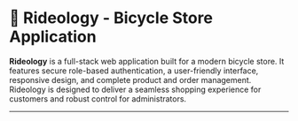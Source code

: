 # 🚴 Rideology - Bicycle Store Application

**Rideology** is a full-stack web application built for a modern bicycle store. It features secure role-based authentication, a user-friendly interface, responsive design, and complete product and order management. Rideology is designed to deliver a seamless shopping experience for customers and robust control for administrators.

---
